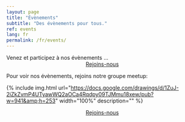 ```yaml
---
layout: page
title: "Évènements"
subtitle: "Des évènements pour tous."
ref: events
lang: fr
permalink: /fr/events/
---
```


<div class="header-page-image-events">
    <div class="row">
        <div class="col-xs-12 slogan">
            Venez et participez à nos évènements ...
        </div>
        <div class="col-xs-12" style="text-align:center">
            <a class="btn btn-green" href="https://www.meetup.com/programming-contest-paris">Rejoins-nous</a>
        </div>
    </div>
</div>


Pour voir nos évènements, rejoins notre groupe meetup:

{% include img.html
url="https://docs.google.com/drawings/d/1ZuJ-2iZkZvmP4UTyawWQ2aOCa4Rqdpy09TJMmu18xew/pub?w=941&amp;h=253"
width="100%"
description="" %}
    
<div style="text-align: center">
    <a class="btn btn-green" href="https://www.meetup.com/programming-contest-paris">Rejoins-nous</a>
</div>
